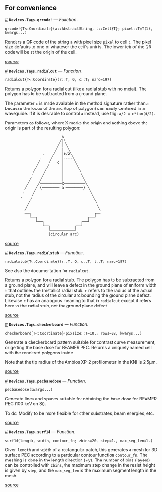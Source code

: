 
<a id='For-convenience-1'></a>

## For convenience

<a id='Devices.Tags.qrcode!' href='#Devices.Tags.qrcode!'>#</a>
**`Devices.Tags.qrcode!`** &mdash; *Function*.



```
qrcode!{T<:Coordinate}(a::AbstractString, c::Cell{T}; pixel::T=T(1), kwargs...)
```

Renders a QR code of the string `a` with pixel size `pixel` to cell `c`. The pixel size defaults to one of whatever the cell's unit is. The lower left of the QR code will be at the origin of the cell.


<a target='_blank' href='https://github.com/PainterQubits/Devices.jl/tree/b265e030b50d7d4008d97446dd5b5e07e51cfca5/src/tags.jl#L32-L40' class='documenter-source'>source</a><br>

<a id='Devices.Tags.radialcut' href='#Devices.Tags.radialcut'>#</a>
**`Devices.Tags.radialcut`** &mdash; *Function*.



```
radialcut{T<:Coordinate}(r::T, Θ, c::T; narc=197)
```

Returns a polygon for a radial cut (like a radial stub with no metal). The polygon has to be subtracted from a ground plane.

The parameter `c` is made available in the method signature rather than `a` because the focus of the arc (top of polygon) can easily centered in a waveguide. If it is desirable to control `a` instead, use trig: `a/2 = c*tan(Θ/2)`.

Parameters as follows, where X marks the origin and nothing above the origin is part of the resulting polygon:

```
                          Λ
                         ╱│╲
                        ╱ │ ╲
                       ╱  |  ╲
                 .    ╱   │Θ/2╲
                .    ╱    │----╲
               ╱    ╱   c │     ╲
              ╱    ╱      │      ╲
             ╱    ╱       │       ╲
            r    ╱        │        ╲
           ╱    ╱         │         ╲
          ╱    ╱──────────X──────────╲
         ╱    ╱ {──────── a ────────} ╲
        .    ╱                         ╲
       .    ╱                           ╲
           ╱                             ╲
          ╱                               ╲
         ╱                                 ╲
         ──┐                             ┌──
           └──┐                       ┌──┘
              └──┐                 ┌──┘
                 └──┐           ┌──┘
                    └───────────┘
                    (circular arc)
```


<a target='_blank' href='https://github.com/PainterQubits/Devices.jl/tree/b265e030b50d7d4008d97446dd5b5e07e51cfca5/src/tags.jl#L67-L108' class='documenter-source'>source</a><br>

<a id='Devices.Tags.radialstub' href='#Devices.Tags.radialstub'>#</a>
**`Devices.Tags.radialstub`** &mdash; *Function*.



```
radialstub{T<:Coordinate}(r::T, Θ, c::T, t::T; narc=197)
```

See also the documentation for `radialcut`.

Returns a polygon for a radial stub. The polygon has to be subtracted from a ground plane, and will leave a defect in the ground plane of uniform width `t` that outlines the (metallic) radial stub. `r` refers to the radius of the actual stub, not the radius of the circular arc bounding the ground plane defect. Likewise `c` has an analogous meaning to that in `radialcut` except it refers here to the radial stub, not the ground plane defect.


<a target='_blank' href='https://github.com/PainterQubits/Devices.jl/tree/b265e030b50d7d4008d97446dd5b5e07e51cfca5/src/tags.jl#L125-L138' class='documenter-source'>source</a><br>

<a id='Devices.Tags.checkerboard' href='#Devices.Tags.checkerboard'>#</a>
**`Devices.Tags.checkerboard`** &mdash; *Function*.



```
checkerboard{T<:Coordinate}(pixsize::T=10.; rows=28, kwargs...)
```

Generate a checkerboard pattern suitable for contrast curve measurement, or getting the base dose for BEAMER PEC. Returns a uniquely named cell with the rendered polygons inside.

Note that the tip radius of the Ambios XP-2 profilometer in the KNI is 2.5μm.


<a target='_blank' href='https://github.com/PainterQubits/Devices.jl/tree/b265e030b50d7d4008d97446dd5b5e07e51cfca5/src/tags.jl#L247-L257' class='documenter-source'>source</a><br>

<a id='Devices.Tags.pecbasedose' href='#Devices.Tags.pecbasedose'>#</a>
**`Devices.Tags.pecbasedose`** &mdash; *Function*.



```
pecbasedose(kwargs...)
```

Generate lines and spaces suitable for obtaining the base dose for BEAMER PEC (100 keV on Si).

To do: Modify to be more flexible for other substrates, beam energies, etc.


<a target='_blank' href='https://github.com/PainterQubits/Devices.jl/tree/b265e030b50d7d4008d97446dd5b5e07e51cfca5/src/tags.jl#L275-L284' class='documenter-source'>source</a><br>

<a id='Devices.Tags.surf1d' href='#Devices.Tags.surf1d'>#</a>
**`Devices.Tags.surf1d`** &mdash; *Function*.



```
surf1d(length, width, contour_fn; zbins=20, step=1., max_seg_len=1.)
```

Given `length` and `width` of a rectangular patch, this generates a mesh for 3D surface PEC according to a particular contour function `contour_fn`. The meshing is done in the length direction (+y). The number of bins (layers) can be controlled with `zbins`, the maximum step change in the resist height is given by `step`, and the `max_seg_len` is the maximum segment length in the mesh.


<a target='_blank' href='https://github.com/PainterQubits/Devices.jl/tree/b265e030b50d7d4008d97446dd5b5e07e51cfca5/src/tags.jl#L335-L346' class='documenter-source'>source</a><br>

